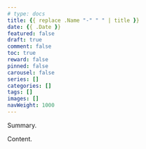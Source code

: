 ```yaml
---
# type: docs 
title: {{ replace .Name "-" " " | title }}
date: {{ .Date }}
featured: false
draft: true
comment: false
toc: true
reward: false
pinned: false
carousel: false
series: []
categories: []
tags: []
images: []
navWeight: 1000
---
```


Summary.

<!--more-->

Content.
